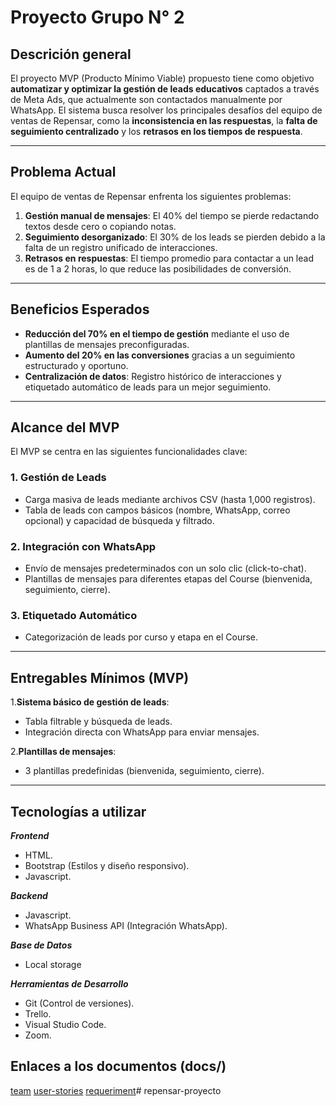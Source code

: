 # Proyecto Grupo N° 2

## Descrición general

El proyecto MVP (Producto Mínimo Viable) propuesto tiene como objetivo **automatizar y optimizar la gestión de leads educativos** captados a través de Meta Ads, que actualmente son contactados manualmente por WhatsApp. El sistema busca resolver los principales desafíos del equipo de ventas de Repensar, como la **inconsistencia en las respuestas**, la **falta de seguimiento centralizado** y los **retrasos en los tiempos de respuesta**.

---

## **Problema Actual**

El equipo de ventas de Repensar enfrenta los siguientes problemas:

1. **Gestión manual de mensajes**: El 40% del tiempo se pierde redactando textos desde cero o copiando notas.
2. **Seguimiento desorganizado**: El 30% de los leads se pierden debido a la falta de un registro unificado de interacciones.
3. **Retrasos en respuestas**: El tiempo promedio para contactar a un lead es de 1 a 2 horas, lo que reduce las posibilidades de conversión.

---

## **Beneficios Esperados**

- **Reducción del 70% en el tiempo de gestión** mediante el uso de plantillas de mensajes preconfiguradas.
- **Aumento del 20% en las conversiones** gracias a un seguimiento estructurado y oportuno.
- **Centralización de datos**: Registro histórico de interacciones y etiquetado automático de leads para un mejor seguimiento.

---

## **Alcance del MVP**

El MVP se centra en las siguientes funcionalidades clave:

### 1. **Gestión de Leads**

- Carga masiva de leads mediante archivos CSV (hasta 1,000 registros).
- Tabla de leads con campos básicos (nombre, WhatsApp, correo opcional) y capacidad de búsqueda y filtrado.

### 2. **Integración con WhatsApp**

- Envío de mensajes predeterminados con un solo clic (click-to-chat).
- Plantillas de mensajes para diferentes etapas del Course (bienvenida, seguimiento, cierre).

### 3. **Etiquetado Automático**
  
- Categorización de leads por curso y etapa en el Course.

---

## **Entregables Mínimos (MVP)**

1.**Sistema básico de gestión de leads**:

- Tabla filtrable y búsqueda de leads.
- Integración directa con WhatsApp para enviar mensajes.

2.**Plantillas de mensajes**:

- 3 plantillas predefinidas (bienvenida, seguimiento, cierre).

---

## Tecnologías a utilizar

***Frontend***

- HTML.
- Bootstrap (Estilos y diseño responsivo).
- Javascript.

***Backend***

- Javascript.
- WhatsApp Business API (Integración WhatsApp).

***Base de Datos***

- Local storage

***Herramientas de Desarrollo***

- Git (Control de versiones).
- Trello.
- Visual Studio Code.
- Zoom.

## Enlaces a los documentos (docs/)

[team](https://github.com/NiceNoise/proyecto-grupo2/blob/main/docs/team.md)
[user-stories](https://github.com/NiceNoise/proyecto-grupo2/blob/rivas_dev/docs/user-stories.md)
[requeriment](https://github.com/NiceNoise/proyecto-grupo2/blob/rojas_dev/docs/requirements.md)#   r e p e n s a r - p r o y e c t o  
 